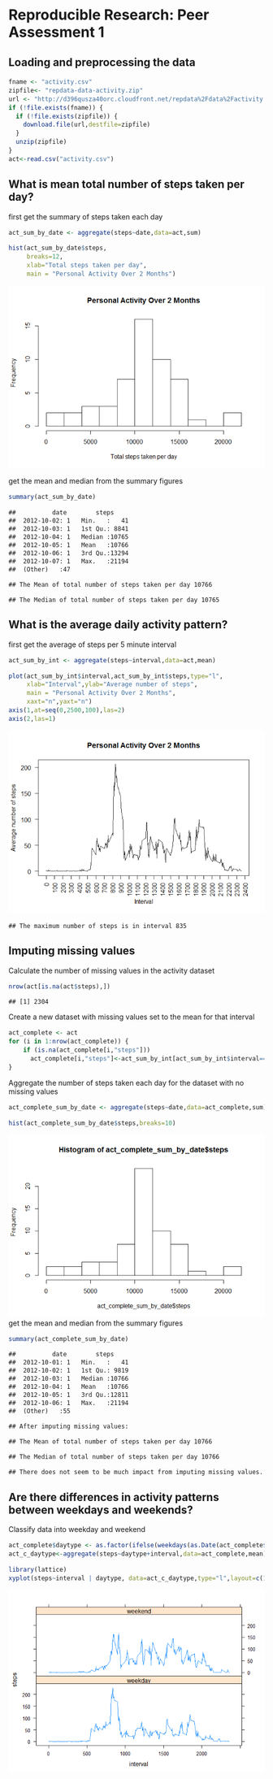 # Reproducible Research: Peer Assessment 1


## Loading and preprocessing the data

```r
fname <- "activity.csv"
zipfile<- "repdata-data-activity.zip"
url <- "http://d396qusza40orc.cloudfront.net/repdata%2Fdata%2Factivity.zip"
if (!file.exists(fname)) {
  if (!file.exists(zipfile)) {
    download.file(url,destfile=zipfile)
  }
  unzip(zipfile)
}
act<-read.csv("activity.csv") 
```



## What is mean total number of steps taken per day?
first get the summary of steps taken each day

```r
act_sum_by_date <- aggregate(steps~date,data=act,sum)  
```


```r
hist(act_sum_by_date$steps, 
     breaks=12,
     xlab="Total steps taken per day",
     main = "Personal Activity Over 2 Months")
```

![](PA1_template_files/figure-html/hist_steps_per_day-1.png) 

get the mean and median from the summary figures

```r
summary(act_sum_by_date)
```

```
##          date        steps      
##  2012-10-02: 1   Min.   :   41  
##  2012-10-03: 1   1st Qu.: 8841  
##  2012-10-04: 1   Median :10765  
##  2012-10-05: 1   Mean   :10766  
##  2012-10-06: 1   3rd Qu.:13294  
##  2012-10-07: 1   Max.   :21194  
##  (Other)   :47
```

```
## The Mean of total number of steps taken per day 10766
```

```
## The Median of total number of steps taken per day 10765
```

## What is the average daily activity pattern?
first get the average of steps per 5 minute interval

```r
act_sum_by_int <- aggregate(steps~interval,data=act,mean)
```

```r
plot(act_sum_by_int$interval,act_sum_by_int$steps,type="l",
     xlab="Interval",ylab="Average number of steps", 
     main = "Personal Activity Over 2 Months", 
     xaxt="n",yaxt="n")
axis(1,at=seq(0,2500,100),las=2)
axis(2,las=1)
```

![](PA1_template_files/figure-html/Plot_average_by_interval-1.png) 

```
## The maximum number of steps is in interval 835
```

## Imputing missing values
Calculate the number of missing values in the activity dataset

```r
nrow(act[is.na(act$steps),])
```

```
## [1] 2304
```

Create a new dataset with missing values set to the mean for that interval

```r
act_complete <- act
for (i in 1:nrow(act_complete)) {
    if (is.na(act_complete[i,"steps"]))
      act_complete[i,"steps"]<-act_sum_by_int[act_sum_by_int$interval==act_complete[i,"interval"],"steps"]
}
```

Aggregate the number of steps taken each day for the dataset with no missing values

```r
act_complete_sum_by_date <- aggregate(steps~date,data=act_complete,sum)
```

```r
hist(act_complete_sum_by_date$steps,breaks=10)
```

![](PA1_template_files/figure-html/hist_complete-1.png) 
get the mean and median from the summary figures

```r
summary(act_complete_sum_by_date)
```

```
##          date        steps      
##  2012-10-01: 1   Min.   :   41  
##  2012-10-02: 1   1st Qu.: 9819  
##  2012-10-03: 1   Median :10766  
##  2012-10-04: 1   Mean   :10766  
##  2012-10-05: 1   3rd Qu.:12811  
##  2012-10-06: 1   Max.   :21194  
##  (Other)   :55
```

```
## After imputing missing values:
```

```
## The Mean of total number of steps taken per day 10766
```

```
## The Median of total number of steps taken per day 10766
```

```
## There does not seem to be much impact from imputing missing values.
```

## Are there differences in activity patterns between weekdays and weekends?
Classify data into weekday and weekend

```r
act_complete$daytype <- as.factor(ifelse(weekdays(as.Date(act_complete$date)) %in% c("Sunday","Saturday"),"weekend","weekday"))
act_c_daytype<-aggregate(steps~daytype+interval,data=act_complete,mean)
```

```r
library(lattice)
xyplot(steps~interval | daytype, data=act_c_daytype,type="l",layout=c(1,2))
```

![](PA1_template_files/figure-html/daytype_plot-1.png) 


